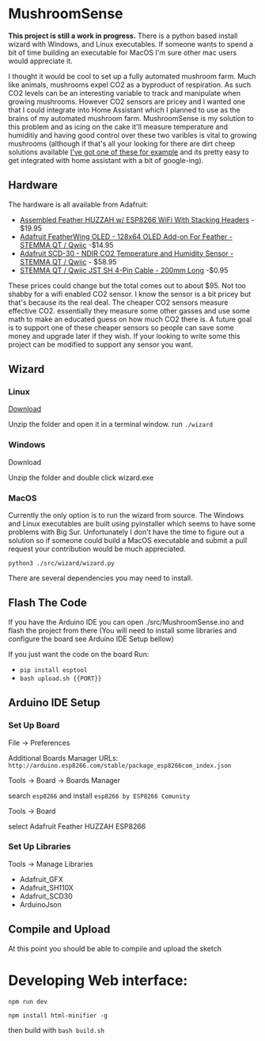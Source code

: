 # MushroomSense
**This project is still a work in progress.** There is a python based install wizard with Windows, and Linux 
executables. If someone wants to spend a bit of time building an executable for MacOS I'm sure other mac users 
would appreciate it.

I thought it would be cool to set up a fully automated mushroom farm. Much like animals, 
mushrooms expel CO2 as a byproduct of respiration. As such CO2 levels can be an interesting 
variable to track and manipulate when growing mushrooms. However CO2 sensors are pricey and 
I wanted one that I could integrate into Home Assistant which I planned to use as the brains 
of my automated mushroom farm. MushroomSense is my solution to this problem and as icing on the cake 
it'll measure temperature and humiditiy and having good control over these two varibles is vital to 
growing mushrooms (although if that's all your looking for there are dirt cheep solutions available 
[I've got one of these for example](https://smile.amazon.com/dp/B087313N8F/ref=cm_sw_em_r_mt_dp_8T7RPHPERMNQWD257779)
and its pretty easy to get integrated with home assistant with a bit of google-ing).

## Hardware
The hardware is all available from Adafruit:
* [Assembled Feather HUZZAH w/ ESP8266 WiFi With Stacking Headers](https://www.adafruit.com/product/3213) - $19.95
* [Adafruit FeatherWing OLED - 128x64 OLED Add-on For Feather - STEMMA QT / Qwiic](https://www.adafruit.com/product/4650) -$14.95
* [Adafruit SCD-30 - NDIR CO2 Temperature and Humidity Sensor - STEMMA QT / Qwiic](https://www.adafruit.com/product/4867) - $58.95
* [STEMMA QT / Qwiic JST SH 4-Pin Cable - 200mm Long](https://www.adafruit.com/product/4401) -$0.95
 
These prices could change but the total comes out to about $95. Not too shabby for a wifi enabled CO2 sensor. 
I know the sensor is a bit pricey but that's because its the real deal. The cheaper CO2 sensors measure effective CO2. 
essentially they measure some other gasses and use some math to make an educated guess on how much CO2 there is. A 
future goal is to support one of these cheaper sensors so people can save some money and upgrade later if they wish. 
If your looking to write some this project can be modified to support any sensor you want.

## Wizard 

### Linux 
[Download](https://github.com/dun-n/MushroomSense/raw/main/src/wizard/dist/MushroomSenseWizard-Linux.zip)

Unzip the folder and open it in a terminal window. run `./wizard`

### Windows
Download

Unzip the folder and double click wizard.exe

### MacOS
Currently the only option is to run the wizard from source. The Windows and Linux executables are built using 
pyinstaller which seems to have some problems with Big Sur. Unfortunately I don't have the time to figure out a 
solution so if someone could build a MacOS executable and submit a pull request your contribution would be much 
appreciated.

`python3 ./src/wizard/wizard.py`

There are several dependencies you may need to install.

## Flash The Code
If you have the Arduino IDE you can open ./src/MushroomSense.ino and flash the project from there (You will need to install some libraries and configure 
the board see Arduino IDE Setup bellow)

If you just want the code on the board Run:
* `pip install esptool`
* `bash upload.sh {{PORT}}`

## Arduino IDE Setup 

### Set Up Board 
File -> Preferences

Additional Boards Manager URLs:
`http://arduino.esp8266.com/stable/package_esp8266com_index.json`

Tools -> Board -> Boards Manager

search `esp8266` and install `esp8266 by ESP8266 Comunity`

Tools -> Board

select Adafruit Feather HUZZAH ESP8266

### Set Up Libraries
Tools -> Manage Libraries
* Adafruit_GFX
* Adafruit_SH110X
* Adafruit_SCD30
* ArduinoJson

## Compile and Upload
At this point you should be able to compile and upload the sketch

# Developing Web interface:

`npm run dev`

`npm install html-minifier -g`

then build with `bash build.sh`


